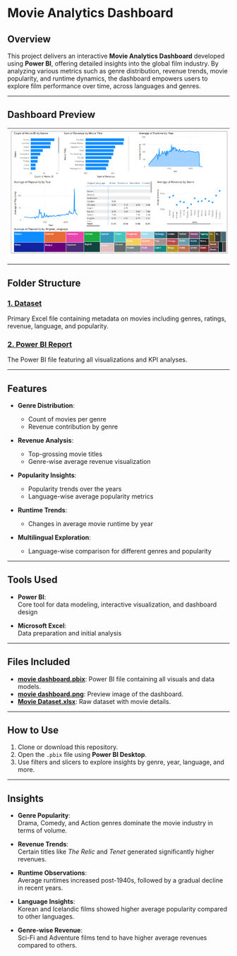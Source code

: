 # Movie Analytics Dashboard

## Overview
This project delivers an interactive **Movie Analytics Dashboard** developed using **Power BI**, offering detailed insights into the global film industry. By analyzing various metrics such as genre distribution, revenue trends, movie popularity, and runtime dynamics, the dashboard empowers users to explore film performance over time, across languages and genres.

---

## Dashboard Preview

![Dashboard Preview](https://github.com/21BPS1591/Movie-Analysis-PowerBi/blob/main/Movie%20Dashboard.png)

---

## Folder Structure

### [1. Dataset](https://github.com/21BPS1591/Movie-Analysis-PowerBi/blob/main/Movie%2Bdataset.xlsx)  
Primary Excel file containing metadata on movies including genres, ratings, revenue, language, and popularity.

### [2. Power BI Report](https://github.com/21BPS1591/Movie-Analysis-PowerBi/blob/main/Movie%20Dashboard.pbix)  
The Power BI file featuring all visualizations and KPI analyses.

---

## Features

- **Genre Distribution**:
  - Count of movies per genre
  - Revenue contribution by genre

- **Revenue Analysis**:
  - Top-grossing movie titles
  - Genre-wise average revenue visualization

- **Popularity Insights**:
  - Popularity trends over the years
  - Language-wise average popularity metrics

- **Runtime Trends**:
  - Changes in average movie runtime by year

- **Multilingual Exploration**:
  - Language-wise comparison for different genres and popularity

---

## Tools Used

- **Power BI**:  
  Core tool for data modeling, interactive visualization, and dashboard design

- **Microsoft Excel**:  
  Data preparation and initial analysis

---

## Files Included

- **[movie dashboard.pbix](https://github.com/21BPS1591/Movie-Analysis-PowerBi/blob/main/Movie%20Dashboard.pbix)**: Power BI file containing all visuals and data models.
- **[movie dashboard.png](https://github.com/21BPS1591/Movie-Analysis-PowerBi/blob/main/Movie%20Dashboard.png)**: Preview image of the dashboard.
- **[Movie Dataset.xlsx](https://github.com/21BPS1591/Movie-Analysis-PowerBi/blob/main/Movie%2Bdataset.xlsx)**: Raw dataset with movie details.

---

## How to Use

1. Clone or download this repository.
2. Open the `.pbix` file using **Power BI Desktop**.
3. Use filters and slicers to explore insights by genre, year, language, and more.

---

## Insights

- **Genre Popularity**:  
  Drama, Comedy, and Action genres dominate the movie industry in terms of volume.

- **Revenue Trends**:  
  Certain titles like *The Relic* and *Tenet* generated significantly higher revenues.

- **Runtime Observations**:  
  Average runtimes increased post-1940s, followed by a gradual decline in recent years.

- **Language Insights**:  
  Korean and Icelandic films showed higher average popularity compared to other languages.

- **Genre-wise Revenue**:  
  Sci-Fi and Adventure films tend to have higher average revenues compared to others.

